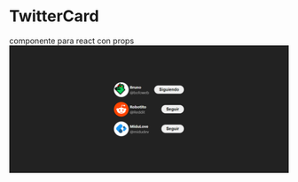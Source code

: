 # TwitterCard
componente para react con props 
![TewitterCards](public\img\screencapture-localhost-5173-2023-07-02-20_33_40.png)
